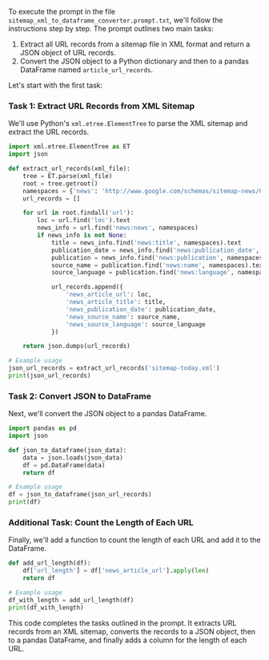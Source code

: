 To execute the prompt in the file `sitemap_xml_to_dataframe_converter.prompt.txt`, we'll follow the instructions step by step. The prompt outlines two main tasks:

1. Extract all URL records from a sitemap file in XML format and return a JSON object of URL records.
2. Convert the JSON object to a Python dictionary and then to a pandas DataFrame named `article_url_records`.

Let's start with the first task:

### Task 1: Extract URL Records from XML Sitemap

We'll use Python's `xml.etree.ElementTree` to parse the XML sitemap and extract the URL records.

```python
import xml.etree.ElementTree as ET
import json

def extract_url_records(xml_file):
    tree = ET.parse(xml_file)
    root = tree.getroot()
    namespaces = {'news': 'http://www.google.com/schemas/sitemap-news/0.9'}
    url_records = []

    for url in root.findall('url'):
        loc = url.find('loc').text
        news_info = url.find('news:news', namespaces)
        if news_info is not None:
            title = news_info.find('news:title', namespaces).text
            publication_date = news_info.find('news:publication_date', namespaces).text
            publication = news_info.find('news:publication', namespaces)
            source_name = publication.find('news:name', namespaces).text
            source_language = publication.find('news:language', namespaces).text

            url_records.append({
                'news_article_url': loc,
                'news_article_title': title,
                'news_publication_date': publication_date,
                'news_source_name': source_name,
                'news_source_language': source_language
            })

    return json.dumps(url_records)

# Example usage
json_url_records = extract_url_records('sitemap-today.xml')
print(json_url_records)
```

### Task 2: Convert JSON to DataFrame

Next, we'll convert the JSON object to a pandas DataFrame.

```python
import pandas as pd
import json

def json_to_dataframe(json_data):
    data = json.loads(json_data)
    df = pd.DataFrame(data)
    return df

# Example usage
df = json_to_dataframe(json_url_records)
print(df)
```

### Additional Task: Count the Length of Each URL

Finally, we'll add a function to count the length of each URL and add it to the DataFrame.

```python
def add_url_length(df):
    df['url_length'] = df['news_article_url'].apply(len)
    return df

# Example usage
df_with_length = add_url_length(df)
print(df_with_length)
```

This code completes the tasks outlined in the prompt. It extracts URL records from an XML sitemap, converts the records to a JSON object, then to a pandas DataFrame, and finally adds a column for the length of each URL.